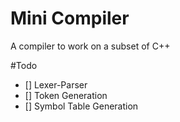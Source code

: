 # Mini Compiler

A compiler to work on a subset of C++

#Todo

- [] Lexer-Parser
- [] Token Generation
- [] Symbol Table Generation
